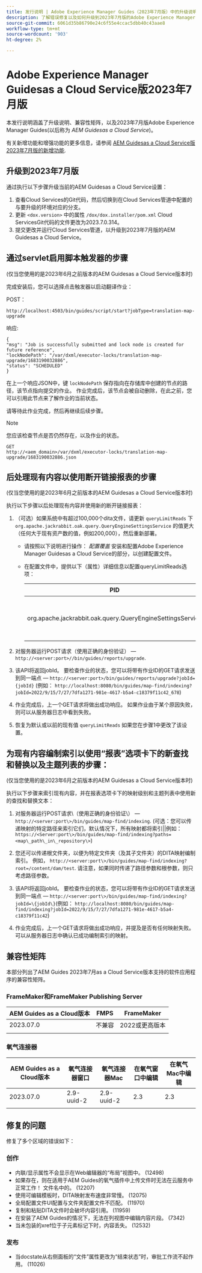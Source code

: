 ```yaml
---
title: 发行说明 | Adobe Experience Manager Guides（2023年7月版）中的升级说明和修复的问题
description: 了解错误修复以及如何升级到2023年7月版的Adobe Experience Manager Guidesas a Cloud Service
source-git-commit: 6061d35b86790e24c6f55e4ccac5dbb40c43aae8
workflow-type: tm+mt
source-wordcount: '903'
ht-degree: 2%

---
```


# Adobe Experience Manager Guidesas a Cloud Service版2023年7月版

本发行说明涵盖了升级说明、兼容性矩阵，以及2023年7月版Adobe Experience Manager Guides(以后称为 *AEM Guidesas a Cloud Service*)。

有关新增功能和增强功能的更多信息，请参阅 [AEM Guidesas a Cloud Service版2023年7月版的新增功能](whats-new-2023.7.0.md).

## 升级到2023年7月版

通过执行以下步骤升级当前的AEM Guidesas a Cloud Service设置：

1. 查看Cloud Services的Git代码，然后切换到在Cloud Services管道中配置的与要升级的环境对应的分支。
2. 更新 `<dox.version>` 中的属性 `/dox/dox.installer/pom.xml` Cloud ServicesGit代码的文件更改为2023.7.0.314。
3. 提交更改并运行Cloud Services管道，以升级到2023年7月版的AEM Guidesas a Cloud Service。

## 通过servlet启用脚本触发器的步骤

(仅当您使用的是2023年6月之前版本的AEM Guidesas a Cloud Service版本时)

完成安装后，您可以选择点击触发器以启动翻译作业：

POST：

```
http://localhost:4503/bin/guides/script/start?jobType=translation-map-upgrade
```

响应:

```
{
"msg": "Job is successfully submitted and lock node is created for future reference",
"lockNodePath": "/var/dxml/executor-locks/translation-map-upgrade/1683190032886",
"status": "SCHEDULED"
}
```

在上一个响应JSON中，键 `lockNodePath` 保存指向在存储库中创建的节点的路径，该节点指向提交的作业。 作业完成后，该节点会被自动删除，在此之前，您可以引用此节点来了解作业的当前状态。

请等待此作业完成，然后再继续后续步骤。

>[!NOTE]
>
> 您应该检查节点是否仍然存在，以及作业的状态。

```
GET
http://<aem_domain>/var/dxml/executor-locks/translation-map-upgrade/1683190032886.json
```

## 后处理现有内容以使用断开链接报表的步骤

(仅当您使用的是2023年6月之前版本的AEM Guidesas a Cloud Service版本时)

执行以下步骤以后处理现有内容并使用新的断开链接报表：

1. （可选）如果系统中有超过100,000个dita文件，请更新 `queryLimitReads` 下 `org.apache.jackrabbit.oak.query.QueryEngineSettingsService` 的值更大（任何大于现有资产数的值，例如200,000），然后重新部署。

   - 请按照以下说明进行操作： *配置覆盖* 安装和配置Adobe Experience Manager Guidesas a Cloud Service的部分，以创建配置文件。
   - 在配置文件中，提供以下（属性）详细信息以配置queryLimitReads选项：

     | PID | 属性键 | 属性值 |
     |---|---|---|
     | org.apache.jackrabbit.oak.query.QueryEngineSettingsService | queryLimitReads | 值：200000默认值：100000 |

1. 对服务器运行POST请求（使用正确的身份验证） —  `http://<server:port>//bin/guides/reports/upgrade`.

1. 该API将返回jobId。 要检查作业的状态，您可以将带有作业ID的GET请求发送到同一端点 —  `http://<server:port>/bin/guides/reports/upgrade?jobId= {jobId}`
(例如： `http://localhost:8080/bin/guides/map-find/indexing?jobId=2022/9/15/7/27/7dfa1271-981e-4617-b5a4-c18379f11c42_678`)

1. 作业完成后，上一个GET请求将做出成功响应。 如果作业由于某个原因失败，则可以从服务器日志中看到失败。

1. 恢复为默认或以前的现有值 `queryLimitReads` 如果您在步骤1中更改了该设置。

## 为现有内容编制索引以使用“报表”选项卡下的新查找和替换以及主题列表的步骤：

(仅当您使用的是2023年6月之前版本的AEM Guidesas a Cloud Service版本时)

执行以下步骤来索引现有内容，并在报表选项卡下的映射级别和主题列表中使用新的查找和替换文本：

1. 对服务器运行POST请求\（使用正确的身份验证\） —  `http://<server:port\>/bin/guides/map-find/indexing`. (可选：您可以传递映射的特定路径来索引它们，默认情况下，所有映射都将索引\|\|例如： `https://<Server:port\>/bin/guides/map-find/indexing?paths=<map\_path\_in\_repository\>`)

1. 您还可以传递根文件夹，以便为特定文件夹（及其子文件夹）的DITA映射编制索引。 例如， `http://<server:port\>/bin/guides/map-find/indexing?root=/content/dam/test`. 请注意，如果同时传递了路径参数和根参数，则只考虑路径参数。

1. 该API将返回jobId。 要检查作业的状态，您可以将带有作业ID的GET请求发送到同一端点 —  `http://<server:port\>/bin/guides/map-find/indexing?jobId=\{jobId\}`\(例如： `http://localhost:8080/bin/guides/map-find/indexing?jobId=2022/9/15/7/27/7dfa1271-981e-4617-b5a4-c18379f11c42`\)


1. 作业完成后，上一个GET请求将做出成功响应，并提及是否有任何映射失败。 可以从服务器日志中确认已成功编制索引的映射。

## 兼容性矩阵

本部分列出了AEM Guides 2023年7月as a Cloud Service版本支持的软件应用程序的兼容性矩阵。

### FrameMaker和FrameMaker Publishing Server

| AEM Guides as a Cloud版本 | FMPS | FrameMaker |
| --- | --- | --- |
| 2023.07.0 | 不兼容 | 2022或更高版本 |
| | | |


### 氧气连接器

| AEM Guides as a Cloud版本 | 氧气连接器窗口 | 氧气连接器Mac | 在氧气窗口中编辑 | 在氧气Mac中编辑 |
| --- | --- | --- | --- | --- |
| 2023.07.0 | 2.9-uuid-2 | 2.9-uuid-2 | 2.3 | 2.3 |
|  |  |  |  |


## 修复的问题

修复了多个区域的错误如下：

### 创作

- 内联/显示属性不会显示在Web编辑器的“布局”视图中。 (12498)
- 如果存在，则在适用于AEM Guides的氧气插件中上传文件时无法在云服务中正常工作！ 文件名中的。 (12207)
- 使用可编辑模板时，DITA映射发布速度非常慢。 (12075)
- 全局配置文件UI配置与文件夹配置文件不匹配。 (11970)
- 复制和粘贴DITA文件时会破坏内容引用。 (11959)
- 在安装了AEM Guides的情况下，无法在列视图中编辑内容片段。 (7342)
- 当未包装的xref位于子元素标记下时，内容丢失。 (12532)

### 发布

- 当docstate从右侧面板的“文件”属性更改为“结束状态”时，审批工作流不起作用。 (11026)


